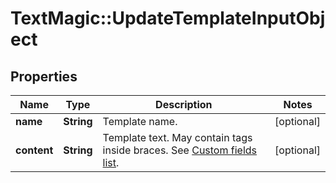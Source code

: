 # TextMagic::UpdateTemplateInputObject

## Properties
Name | Type | Description | Notes
------------ | ------------- | ------------- | -------------
**name** | **String** | Template name. | [optional] 
**content** | **String** | Template text. May contain tags inside braces. See [Custom fields list](https://docs.textmagic.com/#section/Custom-fields-list-(Merge-tags)). | [optional] 


